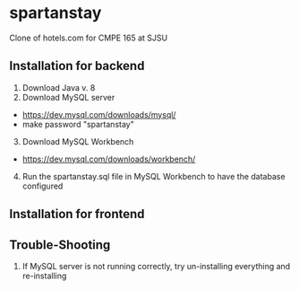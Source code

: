 # spartanstay
Clone of hotels.com for CMPE 165 at SJSU

## Installation for backend ##
1. Download Java v. 8
2. Download MySQL server 
  * https://dev.mysql.com/downloads/mysql/
  * make password "spartanstay"
3. Download MySQL Workbench
  * https://dev.mysql.com/downloads/workbench/
4. Run the spartanstay.sql file in MySQL Workbench to have the database configured

## Installation for frontend ##


## Trouble-Shooting ##
1. If MySQL server is not running correctly, try un-installing everything and re-installing
